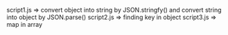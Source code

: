 script1.js => convert object into string by JSON.stringfy() and convert string into object by JSON.parse()
script2.js => finding key in object
script3.js => map in array